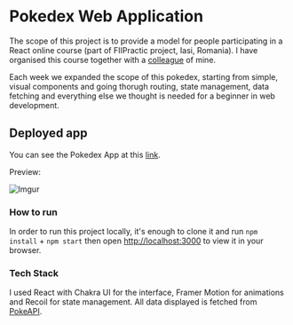 # Pokedex Web Application

The scope of this project is to provide a model for people participating in a React online course (part of FIIPractic project, Iasi, Romania). I have organised this course together with a [colleague](https://github.com/stefanT9) of mine. 

Each week we expanded the scope of this pokedex, starting from simple, visual components and going thorugh routing, state management, data fetching and everything else we thought is needed for a beginner in web development. 

## Deployed app

You can see the Pokedex App at this [link](https://dazzling-panini-599909.netlify.app/).

Preview:

![Imgur](https://i.imgur.com/IqMOTcZ.gif)

### How to run

In order to run this project locally, it's enough to clone it and run `npm install` + `npm start` then open [http://localhost:3000](http://localhost:3000) to view it in your browser.

### Tech Stack

I used React with Chakra UI for the interface, Framer Motion for animations and Recoil for state management. All data displayed is fetched from [PokeAPI](pokeapi.co/).
